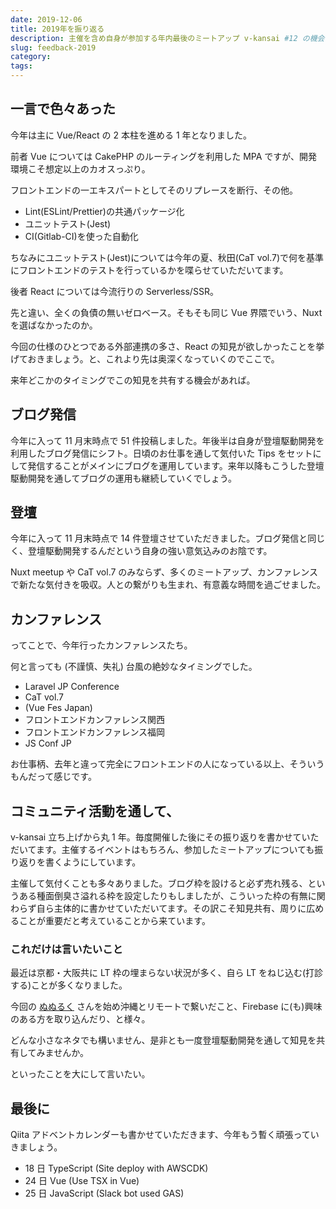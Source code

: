 ```yaml
---
date: 2019-12-06
title: 2019年を振り返る
description: 主催を含め自身が参加する年内最後のミートアップ v-kansai #12 の機会に2019年の振り返りをさせていただきました。
slug: feedback-2019
category: 
tags: 
---
```


## 一言で色々あった

今年は主に Vue/React の 2 本柱を進める 1 年となりました。

前者 Vue については CakePHP のルーティングを利用した MPA ですが、開発環境こそ想定以上のカオスっぷり。

フロントエンドの一エキスパートとしてそのリプレースを断行、その他。

- Lint(ESLint/Prettier)の共通パッケージ化
- ユニットテスト(Jest)
- CI(Gitlab-CI)を使った自動化

ちなみにユニットテスト(Jest)については今年の夏、秋田(CaT vol.7)で何を基準にフロントエンドのテストを行っているかを喋らせていただいてます。

後者 React については今流行りの Serverless/SSR。

先と違い、全くの負債の無いゼロベース。そもそも同じ Vue 界隈でいう、Nuxt を選ばなかったのか。

今回の仕様のひとつである外部連携の多さ、React の知見が欲しかったことを挙げておきましょう。と、これより先は奥深くなっていくのでここで。

来年どこかのタイミングでこの知見を共有する機会があれば。

## ブログ発信

今年に入って 11 月末時点で 51 件投稿しました。年後半は自身が登壇駆動開発を利用したブログ発信にシフト。日頃のお仕事を通して気付いた Tips をセットにして発信することがメインにブログを運用しています。来年以降もこうした登壇駆動開発を通してブログの運用も継続していくでしょう。

## 登壇

今年に入って 11 月末時点で 14 件登壇させていただきました。ブログ発信と同じく、登壇駆動開発するんだという自身の強い意気込みのお陰です。

Nuxt meetup や CaT vol.7 のみならず、多くのミートアップ、カンファレンスで新たな気付きを吸収。人との繋がりも生まれ、有意義な時間を過ごせました。

## カンファレンス

ってことで、今年行ったカンファレンスたち。

何と言っても (不謹慎、失礼) 台風の絶妙なタイミングでした。

- Laravel JP Conference
- CaT vol.7
- (Vue Fes Japan)
- フロントエンドカンファレンス関西
- フロントエンドカンファレンス福岡
- JS Conf JP

お仕事柄、去年と違って完全にフロントエンドの人になっている以上、そういうもんだって感じです。

## コミュニティ活動を通して、

v-kansai 立ち上げから丸 1 年。毎度開催した後にその振り返りを書かせていただいてます。主催するイベントはもちろん、参加したミートアップについても振り返りを書くようにしています。

主催して気付くことも多々ありました。ブログ枠を設けると必ず売れ残る、というある種面倒臭さ溢れる枠を設定したりもしましたが、こういった枠の有無に関わらず自ら主体的に書かせていただいてます。その訳こそ知見共有、周りに広めることが重要だと考えていることから来ています。

### これだけは言いたいこと

最近は京都・大阪共に LT 枠の埋まらない状況が多く、自ら LT をねじ込む(打診する)ことが多くなりました。

今回の [ぬぬるく](https://twitter.com/nunulk) さんを始め沖縄とリモートで繋いだこと、Firebase に(も)興味のある方を取り込んだり、と様々。

どんな小さなネタでも構いません、是非とも一度登壇駆動開発を通して知見を共有してみませんか。

といったことを大にして言いたい。

## 最後に

Qiita アドベントカレンダーも書かせていただきます、今年もう暫く頑張っていきましょう。

- 18 日 TypeScript (Site deploy with AWSCDK)
- 24 日 Vue (Use TSX in Vue)
- 25 日 JavaScript (Slack bot used GAS)
